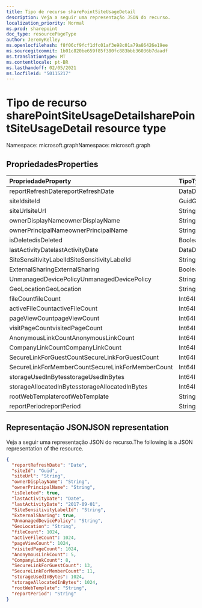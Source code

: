 ```yaml
---
title: Tipo de recurso sharePointSiteUsageDetail
description: Veja a seguir uma representação JSON do recurso.
localization_priority: Normal
ms.prod: sharepoint
doc_type: resourcePageType
author: JeremyKelley
ms.openlocfilehash: f8f06cf9fcf1dfc01af3e98c01a79a86426e19ee
ms.sourcegitcommit: 1b01c820be659f85f380fc883bbb36036b7daadf
ms.translationtype: MT
ms.contentlocale: pt-BR
ms.lasthandoff: 02/05/2021
ms.locfileid: "50115217"
---
```

# <a name="sharepointsiteusagedetail-resource-type"></a><span data-ttu-id="933c3-103">Tipo de recurso sharePointSiteUsageDetail</span><span class="sxs-lookup"><span data-stu-id="933c3-103">sharePointSiteUsageDetail resource type</span></span>

<span data-ttu-id="933c3-104">Namespace: microsoft.graph</span><span class="sxs-lookup"><span data-stu-id="933c3-104">Namespace: microsoft.graph</span></span>

## <a name="properties"></a><span data-ttu-id="933c3-105">Propriedades</span><span class="sxs-lookup"><span data-stu-id="933c3-105">Properties</span></span>

| <span data-ttu-id="933c3-106">Propriedade</span><span class="sxs-lookup"><span data-stu-id="933c3-106">Property</span></span>                | <span data-ttu-id="933c3-107">Tipo</span><span class="sxs-lookup"><span data-stu-id="933c3-107">Type</span></span>    |
| :---------------------- | :------ |
| <span data-ttu-id="933c3-108">reportRefreshDate</span><span class="sxs-lookup"><span data-stu-id="933c3-108">reportRefreshDate</span></span>       | <span data-ttu-id="933c3-109">Data</span><span class="sxs-lookup"><span data-stu-id="933c3-109">Date</span></span>    |
| <span data-ttu-id="933c3-110">siteId</span><span class="sxs-lookup"><span data-stu-id="933c3-110">siteId</span></span>                  | <span data-ttu-id="933c3-111">Guid</span><span class="sxs-lookup"><span data-stu-id="933c3-111">Guid</span></span>  |
| <span data-ttu-id="933c3-112">siteUrl</span><span class="sxs-lookup"><span data-stu-id="933c3-112">siteUrl</span></span>                 | <span data-ttu-id="933c3-113">String</span><span class="sxs-lookup"><span data-stu-id="933c3-113">String</span></span>  |
| <span data-ttu-id="933c3-114">ownerDisplayName</span><span class="sxs-lookup"><span data-stu-id="933c3-114">ownerDisplayName</span></span>        | <span data-ttu-id="933c3-115">String</span><span class="sxs-lookup"><span data-stu-id="933c3-115">String</span></span>  |
| <span data-ttu-id="933c3-116">ownerPrincipalName</span><span class="sxs-lookup"><span data-stu-id="933c3-116">ownerPrincipalName</span></span>      | <span data-ttu-id="933c3-117">String</span><span class="sxs-lookup"><span data-stu-id="933c3-117">String</span></span>  |
| <span data-ttu-id="933c3-118">isDeleted</span><span class="sxs-lookup"><span data-stu-id="933c3-118">isDeleted</span></span>               | <span data-ttu-id="933c3-119">Boolean</span><span class="sxs-lookup"><span data-stu-id="933c3-119">Boolean</span></span> |
| <span data-ttu-id="933c3-120">lastActivityDate</span><span class="sxs-lookup"><span data-stu-id="933c3-120">lastActivityDate</span></span>        | <span data-ttu-id="933c3-121">Data</span><span class="sxs-lookup"><span data-stu-id="933c3-121">Date</span></span>    |
| <span data-ttu-id="933c3-122">SiteSensitivityLabelId</span><span class="sxs-lookup"><span data-stu-id="933c3-122">SiteSensitivityLabelId</span></span>  | <span data-ttu-id="933c3-123">String</span><span class="sxs-lookup"><span data-stu-id="933c3-123">String</span></span>  |
| <span data-ttu-id="933c3-124">ExternalSharing</span><span class="sxs-lookup"><span data-stu-id="933c3-124">ExternalSharing</span></span>         | <span data-ttu-id="933c3-125">Boolean</span><span class="sxs-lookup"><span data-stu-id="933c3-125">Boolean</span></span> |
| <span data-ttu-id="933c3-126">UnmanagedDevicePolicy</span><span class="sxs-lookup"><span data-stu-id="933c3-126">UnmanagedDevicePolicy</span></span>   | <span data-ttu-id="933c3-127">String</span><span class="sxs-lookup"><span data-stu-id="933c3-127">String</span></span>  |
| <span data-ttu-id="933c3-128">GeoLocation</span><span class="sxs-lookup"><span data-stu-id="933c3-128">GeoLocation</span></span>             | <span data-ttu-id="933c3-129">String</span><span class="sxs-lookup"><span data-stu-id="933c3-129">String</span></span>  |
| <span data-ttu-id="933c3-130">fileCount</span><span class="sxs-lookup"><span data-stu-id="933c3-130">fileCount</span></span>               | <span data-ttu-id="933c3-131">Int64</span><span class="sxs-lookup"><span data-stu-id="933c3-131">Int64</span></span>   |
| <span data-ttu-id="933c3-132">activeFileCount</span><span class="sxs-lookup"><span data-stu-id="933c3-132">activeFileCount</span></span>         | <span data-ttu-id="933c3-133">Int64</span><span class="sxs-lookup"><span data-stu-id="933c3-133">Int64</span></span>   |
| <span data-ttu-id="933c3-134">pageViewCount</span><span class="sxs-lookup"><span data-stu-id="933c3-134">pageViewCount</span></span>           | <span data-ttu-id="933c3-135">Int64</span><span class="sxs-lookup"><span data-stu-id="933c3-135">Int64</span></span>   |
| <span data-ttu-id="933c3-136">visitPageCount</span><span class="sxs-lookup"><span data-stu-id="933c3-136">visitedPageCount</span></span>        | <span data-ttu-id="933c3-137">Int64</span><span class="sxs-lookup"><span data-stu-id="933c3-137">Int64</span></span>   |
| <span data-ttu-id="933c3-138">AnonymousLinkCount</span><span class="sxs-lookup"><span data-stu-id="933c3-138">AnonymousLinkCount</span></span>      | <span data-ttu-id="933c3-139">Int64</span><span class="sxs-lookup"><span data-stu-id="933c3-139">Int64</span></span>   |
| <span data-ttu-id="933c3-140">CompanyLinkCount</span><span class="sxs-lookup"><span data-stu-id="933c3-140">CompanyLinkCount</span></span>        | <span data-ttu-id="933c3-141">Int64</span><span class="sxs-lookup"><span data-stu-id="933c3-141">Int64</span></span>   |
| <span data-ttu-id="933c3-142">SecureLinkForGuestCount</span><span class="sxs-lookup"><span data-stu-id="933c3-142">SecureLinkForGuestCount</span></span> | <span data-ttu-id="933c3-143">Int64</span><span class="sxs-lookup"><span data-stu-id="933c3-143">Int64</span></span>   |
| <span data-ttu-id="933c3-144">SecureLinkForMemberCount</span><span class="sxs-lookup"><span data-stu-id="933c3-144">SecureLinkForMemberCount</span></span>| <span data-ttu-id="933c3-145">Int64</span><span class="sxs-lookup"><span data-stu-id="933c3-145">Int64</span></span>   |
| <span data-ttu-id="933c3-146">storageUsedInBytes</span><span class="sxs-lookup"><span data-stu-id="933c3-146">storageUsedInBytes</span></span>      | <span data-ttu-id="933c3-147">Int64</span><span class="sxs-lookup"><span data-stu-id="933c3-147">Int64</span></span>   |
| <span data-ttu-id="933c3-148">storageAllocatedInBytes</span><span class="sxs-lookup"><span data-stu-id="933c3-148">storageAllocatedInBytes</span></span> | <span data-ttu-id="933c3-149">Int64</span><span class="sxs-lookup"><span data-stu-id="933c3-149">Int64</span></span>   |
| <span data-ttu-id="933c3-150">rootWebTemplate</span><span class="sxs-lookup"><span data-stu-id="933c3-150">rootWebTemplate</span></span>         | <span data-ttu-id="933c3-151">String</span><span class="sxs-lookup"><span data-stu-id="933c3-151">String</span></span>  |
| <span data-ttu-id="933c3-152">reportPeriod</span><span class="sxs-lookup"><span data-stu-id="933c3-152">reportPeriod</span></span>            | <span data-ttu-id="933c3-153">String</span><span class="sxs-lookup"><span data-stu-id="933c3-153">String</span></span>  |

## <a name="json-representation"></a><span data-ttu-id="933c3-154">Representação JSON</span><span class="sxs-lookup"><span data-stu-id="933c3-154">JSON representation</span></span>

<span data-ttu-id="933c3-155">Veja a seguir uma representação JSON do recurso.</span><span class="sxs-lookup"><span data-stu-id="933c3-155">The following is a JSON representation of the resource.</span></span>

<!-- {
  "blockType": "resource",
  "@odata.type": "microsoft.graph.sharePointSiteUsageDetail"
} -->

```json
{
  "reportRefreshDate": "Date",
  "siteId": "Guid",
  "siteUrl": "String",
  "ownerDisplayName": "String",
  "ownerPrincipalName": "String",
  "isDeleted": true,
  "lastActivityDate": "Date",
  "lastActivityDate": "2017-09-01", 
  "SiteSensitivityLabelId": "String",
  "ExternalSharing": true,
  "UnmanagedDevicePolicy": "String",
  "GeoLocation": "String",
  "fileCount": 1024,
  "activeFileCount": 1024,
  "pageViewCount": 1024,
  "visitedPageCount": 1024,
  "AnonymousLinkCount": 5,
  "CompanyLinkCount": 8,
  "SecureLinkForGuestCount": 13,
  "SecureLinkForMemberCount": 11,
  "storageUsedInBytes": 1024,
  "storageAllocatedInBytes": 1024,
  "rootWebTemplate": "String",
  "reportPeriod": "String"
}
```


